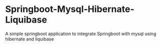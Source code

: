 # Springboot-Mysql-Hibernate-Liquibase
A simple springboot application to integrate Springboot with mysql using hibernate and liquibase
